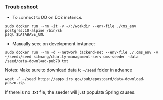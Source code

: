 ### Troubleshoot
- To connect to DB on EC2 instance:
```
sudo docker run --rm -it -v ~/:/workdir --env-file ./cms_env postgres:10-alpine /bin/sh
psql $DATABASE_URL
```


- Manually seed on development instance:
```
sudo docker run --rm -d --network backend-net --env-file ./.cms_env -v ~/seed:/seed sihoang/charity-management-serv cms-seeder -data /seed/data-download-pub78.txt
```
Notes: Make sure to download data to `~/seed` folder in advance
```
wget -P ~/seed https://apps.irs.gov/pub/epostcard/data-download-pub78.zip
```
If there is no .txt file, the seeder will just populate Spring causes.
